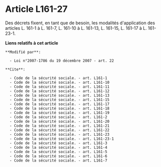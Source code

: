 # Article L161-27

Des décrets fixent, en tant que de besoin, les modalités d'application des articles L. 161-1 à L. 161-7, L. 161-10 à L.
161-13, L. 161-15, L. 161-17 à L. 161-23-1.

**Liens relatifs à cet article**

	**Modifié par**:

	  - Loi n°2007-1786 du 19 décembre 2007 - art. 22

	**Cite**:

	  - Code de la sécurité sociale. - art. L161-1
	  - Code de la sécurité sociale. - art. L161-10
	  - Code de la sécurité sociale. - art. L161-11
	  - Code de la sécurité sociale. - art. L161-12
	  - Code de la sécurité sociale. - art. L161-13
	  - Code de la sécurité sociale. - art. L161-15
	  - Code de la sécurité sociale. - art. L161-17
	  - Code de la sécurité sociale. - art. L161-18
	  - Code de la sécurité sociale. - art. L161-19
	  - Code de la sécurité sociale. - art. L161-2
	  - Code de la sécurité sociale. - art. L161-20
	  - Code de la sécurité sociale. - art. L161-21
	  - Code de la sécurité sociale. - art. L161-22
	  - Code de la sécurité sociale. - art. L161-23
	  - Code de la sécurité sociale. - art. L161-23-1
	  - Code de la sécurité sociale. - art. L161-3
	  - Code de la sécurité sociale. - art. L161-4
	  - Code de la sécurité sociale. - art. L161-5
	  - Code de la sécurité sociale. - art. L161-6
	  - Code de la sécurité sociale. - art. L161-7
